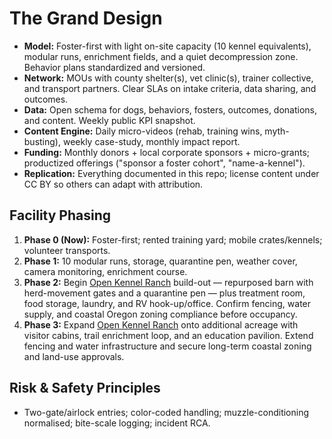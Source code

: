 # The Grand Design

- **Model:** Foster-first with light on-site capacity (10 kennel equivalents), modular runs, enrichment fields, and a quiet decompression zone. Behavior plans standardized and versioned.
- **Network:** MOUs with county shelter(s), vet clinic(s), trainer collective, and transport partners. Clear SLAs on intake criteria, data sharing, and outcomes.
- **Data:** Open schema for dogs, behaviors, fosters, outcomes, donations, and content. Weekly public KPI snapshot.
- **Content Engine:** Daily micro-videos (rehab, training wins, myth-busting), weekly case-study, monthly impact report.
- **Funding:** Monthly donors + local corporate sponsors + micro-grants; productized offerings ("sponsor a foster cohort", "name-a-kennel").
- **Replication:** Everything documented in this repo; license content under CC BY so others can adapt with attribution.

## Facility Phasing
1) **Phase 0 (Now):** Foster-first; rented training yard; mobile crates/kennels; volunteer transports.  
2) **Phase 1:** 10 modular runs, storage, quarantine pen, weather cover, camera monitoring, enrichment course.  
3) **Phase 2:** Begin [Open Kennel Ranch](OpenKennelRanch.md) build-out — repurposed barn with herd-movement gates and a quarantine pen — plus treatment room, food storage, laundry, and RV hook-up/office. Confirm fencing, water supply, and coastal Oregon zoning compliance before occupancy.
4) **Phase 3:** Expand [Open Kennel Ranch](OpenKennelRanch.md) onto additional acreage with visitor cabins, trail enrichment loop, and an education pavilion. Extend fencing and water infrastructure and secure long-term coastal zoning and land-use approvals.

## Risk & Safety Principles
- Two-gate/airlock entries; color-coded handling; muzzle-conditioning normalised; bite-scale logging; incident RCA.

